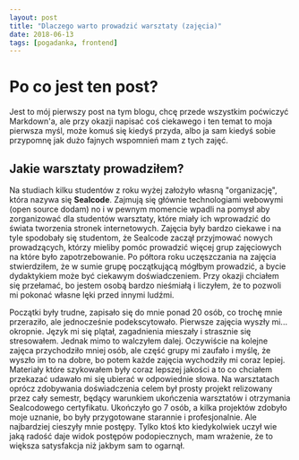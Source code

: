 ```yaml
---
layout: post
title: "Dlaczego warto prowadzić warsztaty (zajęcia)"
date: 2018-06-13
tags: [pogadanka, frontend]
---
```

# Po co jest ten post?
Jest to mój pierwszy post na tym blogu, chcę przede wszystkim poćwiczyć Markdown'a, ale przy okazji napisać coś ciekawego i ten temat to moja pierwsza myśl, może komuś się kiedyś przyda, albo ja sam kiedyś sobie przypomnę jak dużo fajnych wspomnień mam z tych zajęć.

## Jakie warsztaty prowadziłem?
Na studiach kilku studentów z roku wyżej założyło własną "organizację", która nazywa się **Sealcode**. Zajmują się głównie technologiami webowymi (open source dodam) no i w pewnym momencie wpadli na pomysł aby zorganizować dla studentów warsztaty, które miały ich wprowadzić do świata tworzenia stronek internetowych. Zajęcia były bardzo ciekawe i na tyle spodobały się studentom, że Sealcode zaczął przyjmować nowych prowadzących, którzy mieliby pomóc prowadzić więcej grup zajęciowych na które było zapotrzebowanie. Po półtora roku uczęszczania na zajęcia stwierdziłem, że w sumie grupę początkującą mógłbym prowadzić, a bycie dydaktykiem może być ciekawym doświadczeniem. Przy okazji chciałem się przełamać, bo jestem osobą bardzo nieśmiałą i liczyłem, że to pozwoli mi pokonać własne lęki przed innymi ludźmi.

Początki były trudne, zapisało się do mnie ponad 20 osób, co trochę mnie przeraziło, ale jednocześnie podekscytowało. Pierwsze zajęcia wyszły mi... okropnie. Język mi się plątał, zagadnienia mieszały i strasznie się stresowałem. Jednak mimo to walczyłem dalej. Oczywiście na kolejne zajęca przychodziło mniej osób, ale część grupy mi zaufało i myślę, że wyszło im to na dobre, bo potem każde zajęcia wychodziły mi coraz lepiej. Materiały które szykowałem były coraz lepszej jakości a to co chciałem przekazać udawało mi się ubierać w odpowiednie słowa. Na warsztatach oprócz zdobywania doświadczenia celem był prosty projekt relizowany przez cały semestr, będący warunkiem ukończenia warsztatów i otrzymania Sealcodowego certyfikatu. Ukończyło go 7 osób, a kilka projektów zdobyło moje uznanie, bo były przygotowane starannie i profesjonalnie. Ale najbardziej cieszyły mnie postępy. Tylko ktoś kto kiedykolwiek uczył wie jaką radość daje widok postępów podopiecznych, mam wrażenie, że to większa satysfakcja niż jakbym sam to ogarnął. 
